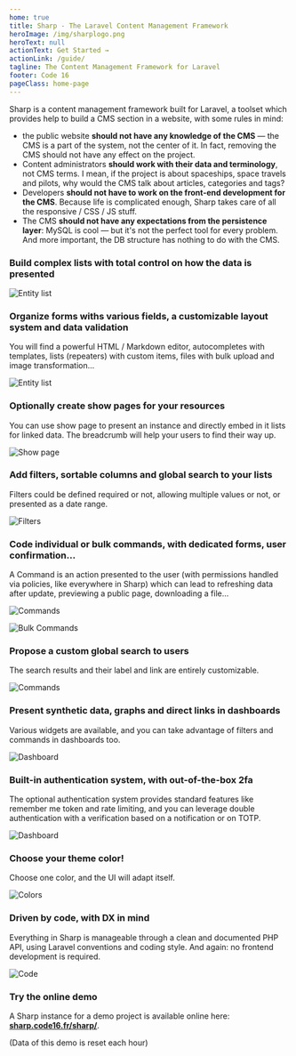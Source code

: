 ```yaml
---
home: true
title: Sharp - The Laravel Content Management Framework
heroImage: /img/sharplogo.png
heroText: null
actionText: Get Started →
actionLink: /guide/
tagline: The Content Management Framework for Laravel
footer: Code 16
pageClass: home-page
---
```


Sharp is a content management framework built for Laravel, a toolset which provides help to build a CMS section in a website, with some rules in mind:
- the public website **should not have any knowledge of the CMS** — the CMS is a part of the system, not the center of it. In fact, removing the CMS should not have any effect on the project.
- Content administrators **should work with their data and terminology**, not CMS terms. I mean, if the project is about spaceships, space travels and pilots, why would the CMS talk about articles, categories and tags?
- Developers **should not have to work on the front-end development for the CMS**. Because life is complicated enough, Sharp takes care of all the responsive / CSS / JS stuff.
- The CMS **should not have any expectations from the persistence layer**: MySQL is cool — but it's not the perfect tool for every problem. And more important, the DB structure has nothing to do with the CMS.

### Build complex lists with total control on how the data is presented

![Entity list](./img/readme/v8/list.jpg)

### Organize forms withs various fields, a customizable layout system and data validation

You will find a powerful HTML / Markdown editor, autocompletes with templates, lists (repeaters) with custom items, files with bulk upload and image transformation...

![Entity list](./img/readme/v8/form.jpg)

### Optionally create show pages for your resources

You can use show page to present an instance and directly embed in it lists for linked data. The breadcrumb will help your users to find their way up.

![Show page](./img/readme/v8/show.jpg)

### Add filters, sortable columns and global search to your lists

Filters could be defined required or not, allowing multiple values or not, or presented as a date range. 

![Filters](./img/readme/v8/filters.jpg)

### Code individual or bulk commands, with dedicated forms, user confirmation...

A Command is an action presented to the user (with permissions handled via policies, like everywhere in Sharp) which can lead to refreshing data after update, previewing a public page, downloading a file...

![Commands](./img/readme/v8/command-form.jpg)

![Bulk Commands](./img/readme/v8/command-bulk.jpg)

### Propose a custom global search to users

The search results and their label and link are entirely customizable.

![Commands](./img/readme/v8/search.jpg)

### Present synthetic data, graphs and direct links in dashboards

Various widgets are available, and you can take advantage of filters and commands in dashboards too.

![Dashboard](./img/readme/v8/dashboard.jpg)

### Built-in authentication system, with out-of-the-box 2fa

The optional authentication system provides standard features like remember me token and rate limiting, and you can leverage double authentication with a verification based on a notification or on TOTP.

![Dashboard](./img/readme/v8/2fa.jpg)

### Choose your theme color!

Choose one color, and the UI will adapt itself.

![Colors](./img/readme/v8/colors.jpg)

### Driven by code, with DX in mind

Everything in Sharp is manageable through a clean and documented PHP API, using Laravel conventions and coding style. And again: no frontend development is required.  

![Code](./img/readme/v8/code.jpg)

### Try the online demo

A Sharp instance for a demo project is available online here: **[sharp.code16.fr/sharp/](http://sharp.code16.fr/sharp/)**. 

(Data of this demo is reset each hour) 
